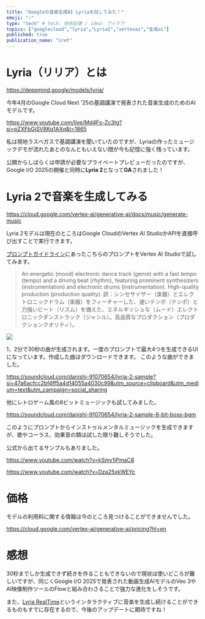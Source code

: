 ```yaml
---
title: "Googleの音楽生成AI Lyriaを試してみた！"
emoji: "🎶"
type: "tech" # tech: 技術記事 / idea: アイデア
topics: ["googlecloud","lyria","Lyria2","vertexai","生成ai"]
published: true
publication_name: "iret"
---
```


# Lyria（リリア）とは

https://deepmind.google/models/lyria/

今年4月のGoogle Cloud Next '25の基調講演で発表された音楽生成のためのAIモデルです。

https://www.youtube.com/live/Md4Fs-Zc3tg?si=pZXFbGjSV8Kq1AXq&t=1865

私は現地ラスベガスで基調講演を聞いていたのですが、Lyriaの作ったミュージックデモが流れたあとのなんともいえない間が今も記憶に強く残っています。

公開からしばらくは申請が必要なプライベートプレビューだったのですが、Google I/O 2025の開催と同時に**Lyria 2**となって**GA**されました！

# Lyria 2で音楽を生成してみる

https://cloud.google.com/vertex-ai/generative-ai/docs/music/generate-music

Lyria 2モデルは現在のところはGoogle CloudのVertex AI StudioかAPIを直接呼び出すことで実行できます。

[プロンプトガイドライン](https://cloud.google.com/vertex-ai/generative-ai/docs/music/music-gen-prompt-guide)にあったこちらのプロンプトをVertex AI Studioで試してみます。

>An energetic (mood) electronic dance track (genre) with a fast tempo (tempo) and a driving beat (rhythm), featuring prominent synthesizers (instrumentation) and electronic drums (instrumentation). High-quality production (production quality).	
>訳：シンセサイザー（楽器）とエレクトロニックドラム（楽器）をフィーチャーした、速いテンポ（テンポ）と力強いビート（リズム）を備えた、エネルギッシュな（ムード）エレクトロニックダンストラック（ジャンル）。高品質なプロダクション（プロダクションクオリティ）。

![](https://storage.googleapis.com/zenn-user-upload/375866c2e2fb-20250522.png)

1、2分で30秒の曲が生成されます。一度のプロンプトで最大4つを生成できるUIになっています。作成した曲はダウンロードできます。
このような曲ができました。

https://soundcloud.com/danishi-91070654/lyria-2-sample?si=47a6acfcc2bf4ff5a4d14055a4030c99&utm_source=clipboard&utm_medium=text&utm_campaign=social_sharing

他にレトロゲーム風の8ビットミュージックも試してみました。

https://soundcloud.com/danishi-91070654/lyria-2-sample-8-bit-boss-bgm

このようにプロンプトからインストゥルメンタルミュージックを生成できますが、歌やコーラス、効果音の類は試した限り難しそうでした。

公式から出てるサンプルもありました。

https://www.youtube.com/watch?v=kSmy1iPmaC8

https://www.youtube.com/watch?v=Dza25xkWEYc

# 価格
モデルの利用料に関する情報は今のところ見つけることができませんでした。

https://cloud.google.com/vertex-ai/generative-ai/pricing?hl=en

# 感想
30秒までしか生成できず続きを作ることもできないので現状は使いどころが難しいですが、同じくGoogle I/O 2025で発表された動画生成AIモデルのVeo 3やAI映像制作ツールのFlowと組み合わさることで強力な進化をしそうです。

また、[Lyria RealTime](https://deepmind.google/models/lyria/realtime/)というインタラクティブに音楽を生成し続けることができるものもすでに存在するので、今後のアップデートに期待ですね！
